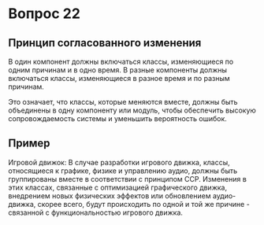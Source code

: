 # Вопрос 22
## Принцип согласованного изменения

<tip>
В один компонент должны включаться классы, изменяющиеся по одним причинам и в одно время. В разные компоненты должны включаться классы, изменяющиеся в разное время и по разным причинам.
</tip>

Это означает, что классы, которые меняются вместе, должны быть объединены в одну компоненту или модуль, чтобы обеспечить высокую сопровождаемость системы и уменьшить вероятность ошибок.

## Пример
Игровой движок: В случае разработки игрового движка, классы, относящиеся к графике, физике и управлению аудио, должны быть группированы вместе в соответствии с принципом CCP. Изменения в этих классах, связанные с оптимизацией графического движка, внедрением новых физических эффектов или обновлением аудио-движка, скорее всего, будут происходить по одной и той же причине - связанной с функциональностью игрового движка.